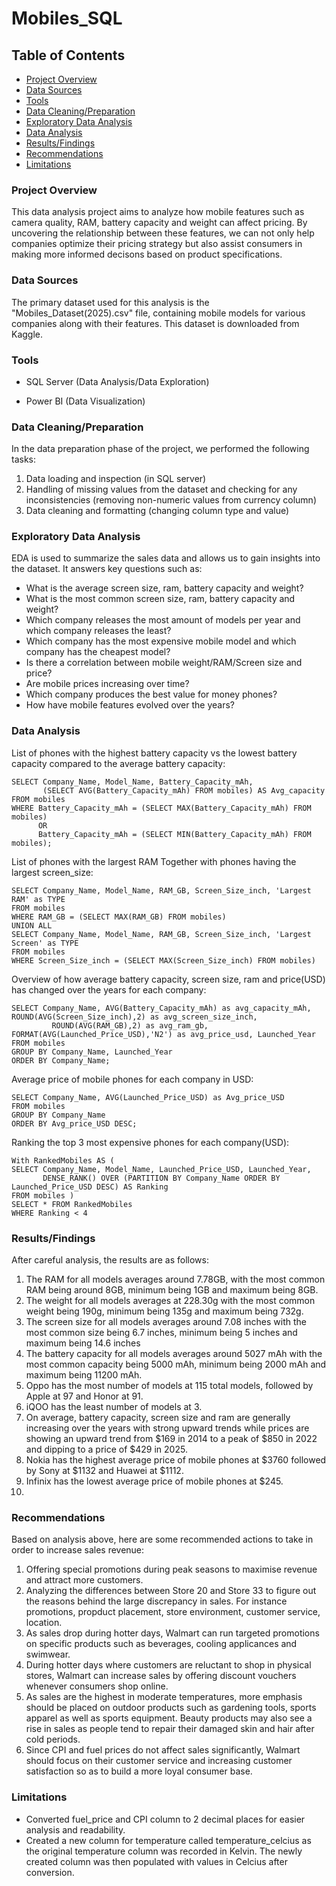 # Mobiles_SQL


## Table of Contents
- [Project Overview](#project-overview)
- [Data Sources](#data-sources)
- [Tools](#tools)
- [Data Cleaning/Preparation](#data-cleaningpreparation)
- [Exploratory Data Analysis](#exploratory-data-analysis)
- [Data Analysis](#data-analysis)
- [Results/Findings](#resultsfindings)
- [Recommendations](#recommendations)
- [Limitations](#limitations)





### Project Overview

This data analysis project aims to analyze how mobile features such as camera quality, RAM, battery capacity and weight can affect pricing. By uncovering the relationship between these features, we can not only help companies 
optimize their pricing strategy but also assist consumers in making more informed decisons based on product specifications.






### Data Sources

The primary dataset used for this analysis is the "Mobiles_Dataset(2025).csv" file, containing mobile models for various companies along with their features. This dataset is downloaded from Kaggle.


### Tools

- SQL Server (Data Analysis/Data Exploration)
  
- Power BI (Data Visualization)




### Data Cleaning/Preparation

In the data preparation phase of the project, we performed the following tasks:
1.  Data loading and inspection (in SQL server)
2.  Handling of missing values from the dataset and checking for any inconsistencies (removing non-numeric values from currency column)
3.  Data cleaning and formatting (changing column type and value)

### Exploratory Data Analysis

EDA is used to summarize the sales data and allows us to gain insights into the dataset. It answers key questions such as:
-  What is the average screen size, ram, battery capacity and weight?
-  What is the most common screen size, ram, battery capacity and weight?
-  Which company releases the most amount of models per year and which company releases the least?
-  Which company has the most expensive mobile model and which company has the cheapest model?
-  Is there a correlation between mobile weight/RAM/Screen size and price?
-  Are mobile prices increasing over time?
-  Which company produces the best value for money phones?
-  How have mobile features evolved over the years?



### Data Analysis

List of phones with the highest battery capacity vs the lowest battery capacity compared to the average battery capacity:

    SELECT Company_Name, Model_Name, Battery_Capacity_mAh, 
           (SELECT AVG(Battery_Capacity_mAh) FROM mobiles) AS Avg_capacity
    FROM mobiles
    WHERE Battery_Capacity_mAh = (SELECT MAX(Battery_Capacity_mAh) FROM mobiles) 
          OR
          Battery_Capacity_mAh = (SELECT MIN(Battery_Capacity_mAh) FROM mobiles);
          

List of phones with the largest RAM Together with phones having the largest screen_size:

    SELECT Company_Name, Model_Name, RAM_GB, Screen_Size_inch, 'Largest RAM' as TYPE
    FROM mobiles
    WHERE RAM_GB = (SELECT MAX(RAM_GB) FROM mobiles)
    UNION ALL
    SELECT Company_Name, Model_Name, RAM_GB, Screen_Size_inch, 'Largest Screen' as TYPE
    FROM mobiles
    WHERE Screen_Size_inch = (SELECT MAX(Screen_Size_inch) FROM mobiles)


Overview of how average battery capacity, screen size, ram and price(USD) has changed over the years for each company:

    SELECT Company_Name, AVG(Battery_Capacity_mAh) as avg_capacity_mAh, ROUND(AVG(Screen_Size_inch),2) as avg_screen_size_inch, 
    	     ROUND(AVG(RAM_GB),2) as avg_ram_gb, FORMAT(AVG(Launched_Price_USD),'N2') as avg_price_usd, Launched_Year
    FROM mobiles
    GROUP BY Company_Name, Launched_Year
    ORDER BY Company_Name;


Average price of mobile phones for each company in USD:

    SELECT Company_Name, AVG(Launched_Price_USD) as Avg_price_USD
    FROM mobiles
    GROUP BY Company_Name
    ORDER BY Avg_price_USD DESC;



Ranking the top 3 most expensive phones for each company(USD):

    With RankedMobiles AS (
    SELECT Company_Name, Model_Name, Launched_Price_USD, Launched_Year, 
    	   DENSE_RANK() OVER (PARTITION BY Company_Name ORDER BY Launched_Price_USD DESC) AS Ranking
    FROM mobiles )
    SELECT * FROM RankedMobiles 
    WHERE Ranking < 4





### Results/Findings

After careful analysis, the results are as follows:
1. The RAM for all models averages around 7.78GB, with the most common RAM being around 8GB, minimum being 1GB and maximum being 8GB. 
2. The weight for all models averages at 228.30g with the most common weight being 190g, minimum being 135g and maximum being 732g.
3. The screen size for all models averages around 7.08 inches with the most common size being 6.7 inches, minimum being 5 inches and maximum being 14.6 inches
4. The battery capacity for all models averages around 5027 mAh with the most common capacity being 5000 mAh, minimum being 2000 mAh and maximum being 11200 mAh.
5. Oppo has the most number of models at 115 total models, followed by Apple at 97 and Honor at 91.
6. iQOO has the least number of models at 3.
7. On average, battery capacity, screen size and ram are generally increasing over the years with strong upward trends while prices are showing an upward trend from $169 in 2014 to a peak of $850 in 2022 and dipping to a price of $429 in 2025.
8. Nokia has the highest average price of mobile phones at $3760 followed by Sony at $1132 and Huawei at $1112.
9. Infinix has the lowest average price of mobile phones at $245.
10. 
  


### Recommendations

Based on analysis above, here are some recommended actions to take in order to increase sales revenue:
1. Offering special promotions during peak seasons to maximise revenue and attract more customers.
2. Analyzing the differences between Store 20 and Store 33 to figure out the reasons behind the large discrepancy in sales. For instance promotions, propduct placement, store environment, customer service, location.
3. As sales drop during hotter days, Walmart can run targeted promotions on specific products such as beverages, cooling applicances and swimwear.
4. During hotter days where customers are reluctant to shop in physical stores, Walmart can increase sales by offering discount vouchers whenever consumers shop online. 
5. As sales are the highest in moderate temperatures, more emphasis should be placed on outdoor products such as gardening tools, sports apparel as well as sports equipment. Beauty products may also see a rise in sales
   as people tend to repair their damaged skin and hair after cold periods.
6. Since CPI and fuel prices do not affect sales significantly, Walmart should focus on their customer service and increasing customer satisfaction so as to build a more loyal consumer base.  




### Limitations

- Converted fuel_price and CPI column to 2 decimal places for easier analysis and readability.
- Created a new column for temperature called temperature_celcius as the original temperature column was recorded in Kelvin. The newly created column was then populated with values in Celcius after conversion.
  
